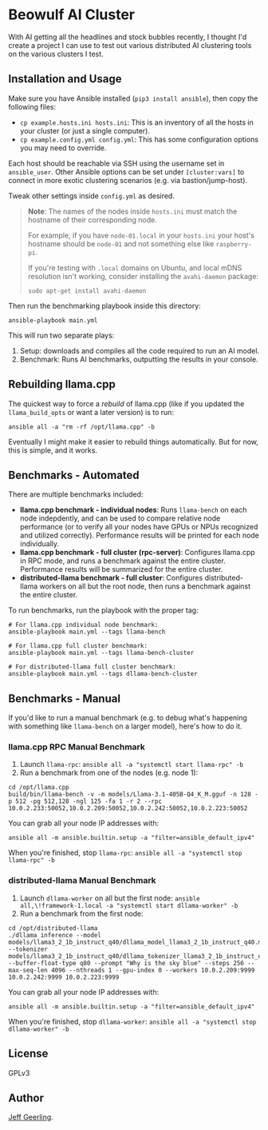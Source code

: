 # Beowulf AI Cluster

With AI getting all the headlines and stock bubbles recently, I thought I'd create a project I can use to test out various distributed AI clustering tools on the various clusters I test.

## Installation and Usage

Make sure you have Ansible installed (`pip3 install ansible`), then copy the following files:

  - `cp example.hosts.ini hosts.ini`: This is an inventory of all the hosts in your cluster (or just a single computer).
  - `cp example.config.yml config.yml`: This has some configuration options you may need to override.

Each host should be reachable via SSH using the username set in `ansible_user`. Other Ansible options can be set under `[cluster:vars]` to connect in more exotic clustering scenarios (e.g. via bastion/jump-host).

Tweak other settings inside `config.yml` as desired.

> **Note**: The names of the nodes inside `hosts.ini` must match the hostname of their corresponding node.
> 
> For example, if you have `node-01.local` in your `hosts.ini` your host's hostname should be `node-01` and not something else like `raspberry-pi`.
>
> If you're testing with `.local` domains on Ubuntu, and local mDNS resolution isn't working, consider installing the `avahi-daemon` package:
>
> `sudo apt-get install avahi-daemon`

Then run the benchmarking playbook inside this directory:

```
ansible-playbook main.yml
```

This will run two separate plays:

  1. Setup: downloads and compiles all the code required to run an AI model.
  2. Benchmark: Runs AI benchmarks, outputting the results in your console.

## Rebuilding llama.cpp

The quickest way to force a _rebuild_ of llama.cpp (like if you updated the `llama_build_opts` or want a later version) is to run:

```
ansible all -a "rm -rf /opt/llama.cpp" -b
```

Eventually I might make it easier to rebuild things automatically. But for now, this is simple, and it works.

## Benchmarks - Automated

There are multiple benchmarks included:

  - **llama.cpp benchmark - individual nodes**: Runs `llama-bench` on each node indepdently, and can be used to compare relative node performance (or to verify all your nodes have GPUs or NPUs recognized and utilized correctly). Performance results will be printed for each node individually.
  - **llama.cpp benchmark - full cluster (rpc-server)**: Configures llama.cpp in RPC mode, and runs a benchmark against the entire cluster. Performance results will be summarized for the entire cluster.
  - **distributed-llama benchmark - full cluster**: Configures distributed-llama workers on all but the root node, then runs a benchmark against the entire cluster.

To run benchmarks, run the playbook with the proper tag:

```
# For llama.cpp individual node benchmark:
ansible-playbook main.yml --tags llama-bench

# For llama.cpp full cluster benchmark:
ansible-playbook main.yml --tags llama-bench-cluster

# For distributed-llama full cluster benchmark:
ansible-playbook main.yml --tags dllama-bench-cluster
```

## Benchmarks - Manual

If you'd like to run a manual benchmark (e.g. to debug what's happening with something like `llama-bench` on a larger model), here's how to do it.

### llama.cpp RPC Manual Benchmark

  1. Launch `llama-rpc`: `ansible all -a "systemctl start llama-rpc" -b`
  2. Run a benchmark from one of the nodes (e.g. node 1):

```
cd /opt/llama.cpp
build/bin/llama-bench -v -m models/Llama-3.1-405B-Q4_K_M.gguf -n 128 -p 512 -pg 512,128 -ngl 125 -fa 1 -r 2 --rpc 10.0.2.233:50052,10.0.2.209:50052,10.0.2.242:50052,10.0.2.223:50052
```

You can grab all your node IP addresses with:

```
ansible all -m ansible.builtin.setup -a "filter=ansible_default_ipv4"
```

When you're finished, stop `llama-rpc`: `ansible all -a "systemctl stop llama-rpc" -b`

### distributed-llama Manual Benchmark

  1. Launch `dllama-worker` on all but the first node: `ansible all,\!framework-1.local -a "systemctl start dllama-worker" -b`
  2. Run a benchmark from the first node:

```
cd /opt/distributed-llama
./dllama inference --model models/llama3_2_1b_instruct_q40/dllama_model_llama3_2_1b_instruct_q40.m --tokenizer models/llama3_2_1b_instruct_q40/dllama_tokenizer_llama3_2_1b_instruct_q40.t --buffer-float-type q80 --prompt "Why is the sky blue" --steps 256 --max-seq-len 4096 --nthreads 1 --gpu-index 0 --workers 10.0.2.209:9999 10.0.2.242:9999 10.0.2.223:9999
```

You can grab all your node IP addresses with:

```
ansible all -m ansible.builtin.setup -a "filter=ansible_default_ipv4"
```

When you're finished, stop `dllama-worker`: `ansible all -a "systemctl stop dllama-worker" -b`

## License

GPLv3

## Author

[Jeff Geerling](https://www.jeffgeerling.com).
